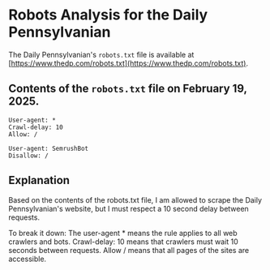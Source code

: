 # Robots Analysis for the Daily Pennsylvanian

The Daily Pennsylvanian's `robots.txt` file is available at
[https://www.thedp.com/robots.txt](https://www.thedp.com/robots.txt).

## Contents of the `robots.txt` file on February 19, 2025.

```
User-agent: *
Crawl-delay: 10
Allow: /

User-agent: SemrushBot
Disallow: /
```

## Explanation

Based on the contents of the robots.txt file, I am allowed to scrape the Daily Pennsylvanian's
website, but I must respect a 10 second delay between requests.

To break it down:
The user-agent * means the rule applies to all web crawlers and bots. 
Crawl-delay: 10 means that crawlers must wait 10 seconds between requests. 
Allow / means that all pages of the sites are accessible. 
